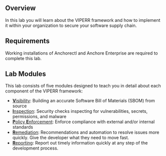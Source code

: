 ## Overview
In this lab you will learn about the VIPERR framework and how to implement it within your organization to secure your software supply chain.

## Requirements
Working installations of Anchorectl and Anchore Enterprise are required to complete this lab.

## Lab Modules
This lab consists of five modules designed to teach you in detail about each component of the VIPERR framework:

* [**V**isibility](docs/VIPERR/visibility.md): Building an accurate Software Bill of Materials (SBOM) from source
* [**I**nspection](docs/VIPERR/inspection.md): Security checks inspecting for vulnerabilities, secrets, permissions, and malware
* [**P**olicy **E**nforcement](docs/VIPERR/policy-enforcement.md): Enforce compliance with external and/or internal standards
* [**R**emediation](docs/VIPERR/remediation.md): Recommendations and automation to resolve issues more quickly. Give the developer what they need to move fast.
* [**R**eporting](docs/VIPERR/reporting.md): Report out timely information quickly at any step of the development process.